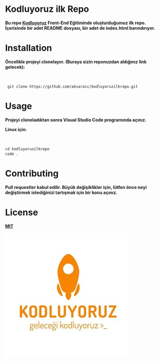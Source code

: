 # **Kodluyoruz ilk Repo**

**Bu repo [Kodluyoruz](https://www.kodluyoruz.org/) Front-End Eğitiminde oluşturduğumuz ilk repo. İçerisinde bir adet README dosyası, bir adet de index.html barındırıyor.**

# **Installation**

**Öncelikle projeyi clonelayın. (Buraya sizin reponuzdan aldığınız link gelecek):**
```


 git clone https://github.com/aksaracc/kodluyoruzilkrepo.git

```
# Usage

**Projeyi cloneladıktan sonra Visual Studio Code programında açınız.**

**Linux için:**
```


cd kodluyoruzilkrepo
code .

```

# Contributing

**Pull requestler kabul edilir. Büyük değişiklikler için, lütfen önce neyi değiştirmek istediğinizi tartışmak için bir konu açınız.**

# License

**[MIT](https://choosealicense.com/licenses/mit/)**















![Kodluyoruz Logo](https://raw.githubusercontent.com/Kodluyoruz/taskforce/git/git/markdown-nedir-nasil-kullaniriz-/figures/kodluyoruz_logo.jpg)